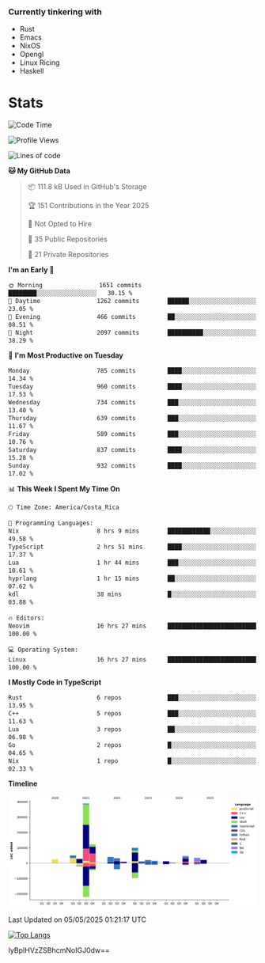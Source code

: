 ### Currently tinkering with
 - Rust
 - Emacs
 - NixOS
 - Opengl
 - Linux Ricing
 - Haskell

# Stats
<!--START_SECTION:waka-->
![Code Time](http://img.shields.io/badge/Code%20Time-1%2C431%20hrs%2044%20mins-blue)

![Profile Views](http://img.shields.io/badge/Profile%20Views-1-blue)

![Lines of code](https://img.shields.io/badge/From%20Hello%20World%20I%27ve%20Written-951.2%20thousand%20lines%20of%20code-blue)

**🐱 My GitHub Data** 

> 📦 111.8 kB Used in GitHub's Storage 
 > 
> 🏆 151 Contributions in the Year 2025
 > 
> 🚫 Not Opted to Hire
 > 
> 📜 35 Public Repositories 
 > 
> 🔑 21 Private Repositories 
 > 
**I'm an Early 🐤** 

```text
🌞 Morning                1651 commits        ████████░░░░░░░░░░░░░░░░░   30.15 % 
🌆 Daytime                1262 commits        ██████░░░░░░░░░░░░░░░░░░░   23.05 % 
🌃 Evening                466 commits         ██░░░░░░░░░░░░░░░░░░░░░░░   08.51 % 
🌙 Night                  2097 commits        ██████████░░░░░░░░░░░░░░░   38.29 % 
```
📅 **I'm Most Productive on Tuesday** 

```text
Monday                   785 commits         ████░░░░░░░░░░░░░░░░░░░░░   14.34 % 
Tuesday                  960 commits         ████░░░░░░░░░░░░░░░░░░░░░   17.53 % 
Wednesday                734 commits         ███░░░░░░░░░░░░░░░░░░░░░░   13.40 % 
Thursday                 639 commits         ███░░░░░░░░░░░░░░░░░░░░░░   11.67 % 
Friday                   589 commits         ███░░░░░░░░░░░░░░░░░░░░░░   10.76 % 
Saturday                 837 commits         ████░░░░░░░░░░░░░░░░░░░░░   15.28 % 
Sunday                   932 commits         ████░░░░░░░░░░░░░░░░░░░░░   17.02 % 
```


📊 **This Week I Spent My Time On** 

```text
🕑︎ Time Zone: America/Costa_Rica

💬 Programming Languages: 
Nix                      8 hrs 9 mins        ████████████░░░░░░░░░░░░░   49.58 % 
TypeScript               2 hrs 51 mins       ████░░░░░░░░░░░░░░░░░░░░░   17.37 % 
Lua                      1 hr 44 mins        ███░░░░░░░░░░░░░░░░░░░░░░   10.61 % 
hyprlang                 1 hr 15 mins        ██░░░░░░░░░░░░░░░░░░░░░░░   07.62 % 
kdl                      38 mins             █░░░░░░░░░░░░░░░░░░░░░░░░   03.88 % 

🔥 Editors: 
Neovim                   16 hrs 27 mins      █████████████████████████   100.00 % 

💻 Operating System: 
Linux                    16 hrs 27 mins      █████████████████████████   100.00 % 
```

**I Mostly Code in TypeScript** 

```text
Rust                     6 repos             ███░░░░░░░░░░░░░░░░░░░░░░   13.95 % 
C++                      5 repos             ███░░░░░░░░░░░░░░░░░░░░░░   11.63 % 
Lua                      3 repos             ██░░░░░░░░░░░░░░░░░░░░░░░   06.98 % 
Go                       2 repos             █░░░░░░░░░░░░░░░░░░░░░░░░   04.65 % 
Nix                      1 repo              █░░░░░░░░░░░░░░░░░░░░░░░░   02.33 % 
```



**Timeline**

![Lines of Code chart](https://raw.githubusercontent.com/PandeCode/PandeCode/main/assets/bar_graph.png)


 Last Updated on 05/05/2025 01:21:17 UTC
<!--END_SECTION:waka-->
<!-- 
[![PandeCode's GitHub stats](https://github-readme-stats.vercel.app/api?username=PandeCode&theme=dracula&hide_border=true&show_icons=true)](https://github.com/anuraghazra/github-readme-stats)
-->
[![Top Langs](https://github-readme-stats.vercel.app/api/top-langs/?username=PandeCode&layout=compact&theme=dracula&hide_border=true)](https://github.com/anuraghazra/github-readme-stats)

IyBpIHVzZSBhcmNoIGJ0dw==
